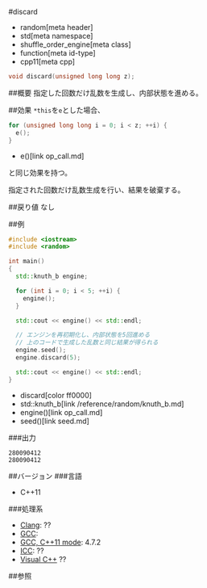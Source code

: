 #discard
* random[meta header]
* std[meta namespace]
* shuffle_order_engine[meta class]
* function[meta id-type]
* cpp11[meta cpp]

```cpp
void discard(unsigned long long z);
```

##概要
指定した回数だけ乱数を生成し、内部状態を進める。


##効果
`*this`を`e`とした場合、

```cpp
for (unsigned long long i = 0; i < z; ++i) {
  e();
}
```
* e()[link op_call.md]

と同じ効果を持つ。

指定された回数だけ乱数生成を行い、結果を破棄する。


##戻り値
なし


##例
```cpp
#include <iostream>
#include <random>

int main()
{
  std::knuth_b engine;

  for (int i = 0; i < 5; ++i) {
    engine();
  }

  std::cout << engine() << std::endl;

  // エンジンを再初期化し、内部状態を5回進める
  // 上のコードで生成した乱数と同じ結果が得られる
  engine.seed();
  engine.discard(5);

  std::cout << engine() << std::endl;
}
```
* discard[color ff0000]
* std::knuth_b[link /reference/random/knuth_b.md]
* engine()[link op_call.md]
* seed()[link seed.md]

###出力
```
280090412
280090412
```

##バージョン
###言語
- C++11

###処理系
- [Clang](/implementation.md#clang): ??
- [GCC](/implementation.md#gcc): 
- [GCC, C++11 mode](/implementation.md#gcc): 4.7.2
- [ICC](/implementation.md#icc): ??
- [Visual C++](/implementation.md#visual_cpp) ??


##参照


